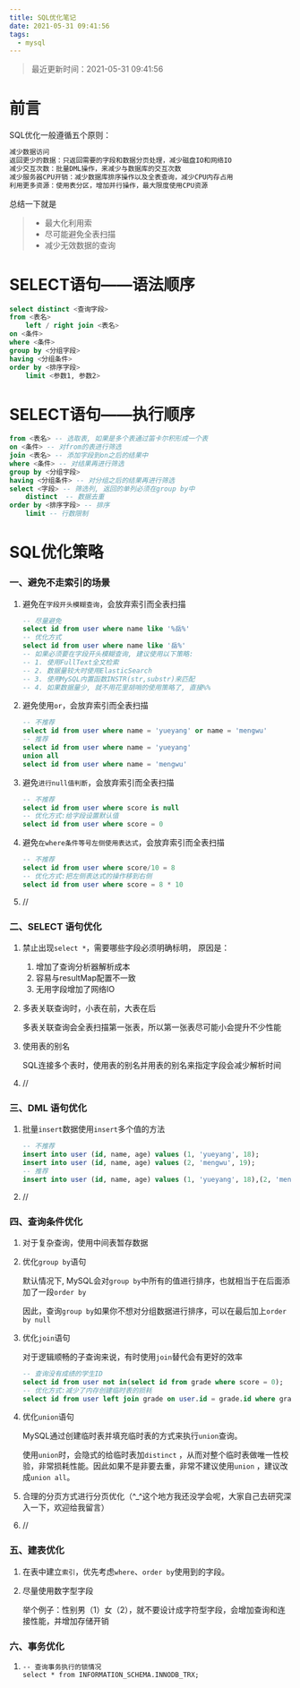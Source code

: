 ```yaml
---
title: SQL优化笔记
date: 2021-05-31 09:41:56
tags:
  - mysql
---
```


> 最近更新时间：2021-05-31 09:41:56

<!--more-->

# 前言

SQL优化一般遵循五个原则：

```markdown
减少数据访问
返回更少的数据：只返回需要的字段和数据分页处理，减少磁盘IO和网络IO
减少交互次数：批量DML操作，来减少与数据库的交互次数
减少服务器CPU开销：减少数据库排序操作以及全表查询，减少CPU内存占用
利用更多资源：使用表分区，增加并行操作，最大限度使用CPU资源
```

总结一下就是

> - 最大化利用索
> - 尽可能避免全表扫描
> - 减少无效数据的查询

# SELECT语句——语法顺序

```sql
select distinct <查询字段>
from <表名>
    left / right join <表名>
on <条件>
where <条件>
group by <分组字段>
having <分组条件>
order by <排序字段>
    limit <参数1, 参数2>
```

# SELECT语句——执行顺序

```sql
from <表名> -- 选取表, 如果是多个表通过笛卡尔积形成一个表
on <条件> -- 对from的表进行筛选
join <表名> -- 添加字段到on之后的结果中
where <条件> -- 对结果再进行筛选
group by <分组字段> 
having <分组条件> -- 对分组之后的结果再进行筛选
select <字段> -- 筛选列, 返回的单列必须在group by中
    distinct  -- 数据去重
order by <排序字段> -- 排序
    limit -- 行数限制
```

# SQL优化策略

### 一、避免不走索引的场景

1. 避免在`字段开头模糊查询`，会放弃索引而全表扫描

   ```sql
   -- 尽量避免
   select id from user where name like '%岳%'
   -- 优化方式
   select id from user where name like '岳%'
   -- 如果必须要在字段开头模糊查询, 建议使用以下策略:
   -- 1. 使用FullText全文检索
   -- 2. 数据量较大时使用ElasticSearch
   -- 3. 使用MySQL内置函数INSTR(str,substr)来匹配
   -- 4. 如果数据量少, 就不用花里胡哨的使用策略了, 直接%%
   ```

2. 避免使用`or`，会放弃索引而全表扫描

   ```sql
   -- 不推荐
   select id from user where name = 'yueyang' or name = 'mengwu'
   -- 推荐
   select id from user where name = 'yueyang'
   union all
   select id from user where name = 'mengwu'
   ```

3. 避免`进行null值判断`，会放弃索引而全表扫描

   ```sql
   -- 不推荐
   select id from user where score is null
   -- 优化方式:给字段设置默认值
   select id from user where score = 0
   ```

4. 避免`在where条件等号左侧使用表达式`，会放弃索引而全表扫描

   ```sql
   -- 不推荐
   select id from user where score/10 = 8
   -- 优化方式:把左侧表达式的操作移到右侧
   select id from user where score = 8 * 10
   ```

5. //

### 二、SELECT 语句优化

1. 禁止出现`select *`，需要哪些字段必须明确标明， 原因是：
    1. 增加了查询分析器解析成本
    2. 容易与resultMap配置不一致
    3. 无用字段增加了网络IO

2. 多表关联查询时，小表在前，大表在后

   多表关联查询会全表扫描第一张表，所以第一张表尽可能小会提升不少性能

3. 使用表的别名

   SQL连接多个表时，使用表的别名并用表的别名来指定字段会减少解析时间

4. //

### 三、DML 语句优化

1. 批量`insert`数据使用`insert`多个值的方法

   ```sql
   -- 不推荐
   insert into user (id, name, age) values (1, 'yueyang', 18);
   insert into user (id, name, age) values (2, 'mengwu', 19);
   -- 推荐
   insert into user (id, name, age) values (1, 'yueyang', 18),(2, 'mengwu', 19);
   ```

2. //

### 四、查询条件优化

1. 对于复杂查询，使用中间表暂存数据

2. 优化`group by`语句

   默认情况下, MySQL会对`group by`中所有的值进行排序，也就相当于在后面添加了一段`order by`

   因此，查询`group by`如果你不想对分组数据进行排序，可以在最后加上`order by null`

3. 优化`join`语句

   对于逻辑顺畅的子查询来说，有时使用`join`替代会有更好的效率

   ```sql
   -- 查询没有成绩的学生ID
   select id from user not in(select id from grade where score = 0);
   -- 优化方式:减少了内存创建临时表的损耗 
   select id from user left join grade on user.id = grade.id where grade.socre = 0;
   ```

4. 优化`union`语句

   MySQL通过创建临时表并填充临时表的方式来执行`union`查询。

   使用`union`时，会隐式的给临时表加`distinct`
   ，从而对整个临时表做唯一性校验，非常损耗性能。因此如果不是非要去重，非常不建议使用`union`
   ，建议改成`union all`。

5. 合理的分页方式进行分页优化（^_^这个地方我还没学会呢，大家自己去研究深入一下，欢迎给我留言）

6. //

### 五、建表优化

1. 在表中建立`索引`，优先考虑`where`、`order by`使用到的字段。

2. 尽量使用数字型字段

   举个例子：性别男（1）女（2），就不要设计成字符型字段，会增加查询和连接性能，并增加存储开销

### 六、事务优化

1.  ```mysql
    -- 查询事务执行的锁情况
    select * from INFORMATION_SCHEMA.INNODB_TRX;
    ```

    